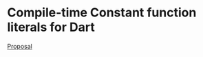 # Compile-time Constant function literals for Dart

[Proposal](https://github.com/Pajn/dep-const-function-literals/blob/master/proposal.md)
